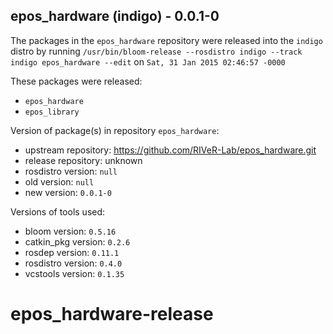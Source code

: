## epos_hardware (indigo) - 0.0.1-0

The packages in the `epos_hardware` repository were released into the `indigo` distro by running `/usr/bin/bloom-release --rosdistro indigo --track indigo epos_hardware --edit` on `Sat, 31 Jan 2015 02:46:57 -0000`

These packages were released:
- `epos_hardware`
- `epos_library`

Version of package(s) in repository `epos_hardware`:
- upstream repository: https://github.com/RIVeR-Lab/epos_hardware.git
- release repository: unknown
- rosdistro version: `null`
- old version: `null`
- new version: `0.0.1-0`

Versions of tools used:
- bloom version: `0.5.16`
- catkin_pkg version: `0.2.6`
- rosdep version: `0.11.1`
- rosdistro version: `0.4.0`
- vcstools version: `0.1.35`


# epos_hardware-release
